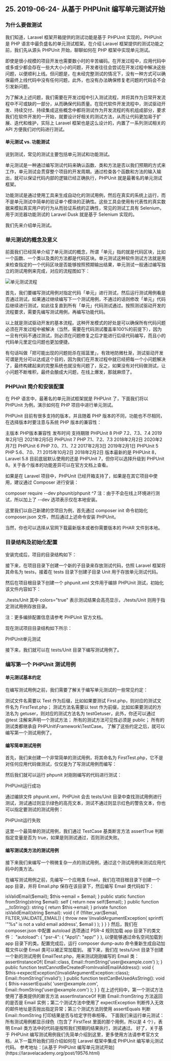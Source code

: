 ## 25. 2019-06-24- 从基于 PHPUnit 编写单元测试开始

### 为什么要做测试
我们知道，Laravel 框架开箱提供的测试功能是基于 PHPUnit 实现的，PHPUnit 是 PHP 语言中最负盛名的单元测试框架。在介绍 Laravel 框架提供的测试功能之前，我们先从源头 PHPUnit 开始，聊聊如何在 PHP 框架中实现单元测试。

即使是很小规模的项目开发也需要数小时的辛苦编码。在开发过程中，应用代码中或多或少都会存在一些大大小小的问题，开发者往往会尝试在开发过程中解决这些问题，以便顺利上线。但问题是，在未经完整测试的情况下，没有一种方式可以确保最终上线代码中没有任何问题，此外，也没有办法确保修复老问题的代码会不会引发新问题。

为了解决上述问题，我们需要在开发过程中引入测试流程，并将其作为日常开发流程中不可或缺的一部分，从而确保代码质量。在现代软件开发流程中，测试驱动开发、持续交付、持续集成这些概念中都将测试作为开发流程的有机组成部分，要求我们在软件开发的一开始，就要设计好相关的测试方法，从而让代码更加易于扩展、迭代和维护，实际上 Laravel 框架也是这么设计的，内置了一系列测试相关的 API 方便我们对代码进行测试。

#### 单元测试 vs. 功能测试
说到测试，常见的测试主要包括单元测试和功能测试。

单元测试是一种通过编写测试代码来确认函数、类和方法是否以我们预期的方式来工作，单元测试会贯穿整个项目的开发周期。通过检查各个函数和方法的输入输出，就可以保证代码内部的逻辑已经正确执行，PHPUnit 就是最著名的单元测试框架。

功能测试是通过使用工具来生成自动化的测试用例，然后在真实的系统上运行，而不是单元测试中简单的验证单个模块的正确性。这些工具会使用有代表性的真实数据来模拟真实用户的行为从而验证系统的正确性，常见的测试工具有 Selenium，用于浏览器功能测试的 Laravel Dusk 就是基于 Selenium 实现的。

我们先来介绍单元测试。

### 单元测试的概念及意义
前面我们已经简单介绍了单元测试的概念，所谓「单元」指的就是代码区块，比如一个函数、一个类以及类的方法都是代码区块。单元测试这种软件测试方法就是用来检查指定的一个代码区块是否能够按照预期输出结果，单元测试一般通过编写独立的测试用例来完成，对应的流程图如下：

![单元测试流程]()

首先，我们要编写测试用例对指定代码「单元」进行测试，然后运行测试用例看是否通过测试，如果通过继续编写下一个测试用例，不通过的话则修改「单元」代码后继续进行测试，如此往复直到所有「单元」代码测试通过。按照测试驱动开发的流程要求，需要先编写测试用例，再编写功能代码。

以上就是测试驱动开发的基本流程。这种开发模式的好处是可以确保所有代码问题必须在开发过程中被解决（当然，需要在代码测试覆盖率100%的前提下），因为一旦有代码不通过测试，则必须在问题修复之后才能进行后续代码编写，而且小的代码单元里定位问题也更加便捷。

有句话叫做「把可能出现的问题扼杀在摇篮里」，有效地防微杜渐，测试驱动开发可谓是充分可以达成这个目的，因为我们在开发过程中就已经把每一个小问题解决了，最终构建起来的完整系统也就没有问题了，反之，如果没有对代码做测试，让小问题不断堆积，最终会酿成大问题，在线上爆发，那就麻烦了。

### PHPUnit 简介和安装配置
在 PHP 语言中，最著名的单元测试框架就是 PHPUnit 了，下面我们将以 PHPUnit 为例，演示如何在 PHP 项目中进行单元测试。

PHPUnit 目前有很多支持的版本，并且随着 PHP 版本的不同，功能也不尽相同，在选择版本时要注意与系统 PHP 版本的兼容性：

主版本	PHP版本兼容性	发布时间	支持期限
PHPUnit 8	PHP 7.2、7.3、7.4	2019年2月1日	2021年2月5日
PHPUnit 7	PHP 7.1、7.2、7.3	2018年2月2日	2020年2月7日
PHPUnit 6	PHP 7.0、7.1、7.2	2017年2月3日	2019年2月1日
PHPUnit 5	PHP 5.6、7.0、7.1	2015年10月2日	2018年2月2日
版本最新的是 PHPUnit 8，Laravel 5.8 目前底层默认使用的还是 PHPUnit 7，但你可以选择升级到 PHPUnit 8。关于各个版本的功能差异可以在官方文档上查看。

如果是在 Laravel 项目中，PHPUnit 已经开箱支持了，如果是在其它项目中使用，建议通过 Composer 进行安装：

composer require --dev phpunit/phpunit ^7
注：由于不会在线上环境进行测试，所以加上了 --dev 选项表示仅在本地安装。

这里我们以自己新建的空项目为例，首先通过 composer init 命令初始化 composer.json 文件，然后通过上述命令安装 PHPUnit。

当然，你也可以选择从官网下载最新版本或者你需要版本的 PHAR 文件到本地。

### 目录结构及初始化配置
安装完成后，项目的目录结构如下：



接下来，在项目目录下创建一个新的子目录来存放测试代码，仿照 Laravel 框架将其命名为 tests，接着在 tests 目录下创建子目录 Unit 用于存放单元测试代码。

然后在项目根目录下创建一个 phpunit.xml 文件用于编排 PHPUnit 测试，初始化该文件内容如下：

<?xml version="1.0" encoding="UTF-8"?>
<phpunit bootstrap="vendor/autoload.php" colors = "true" verbase="true" stopOnFailute="false">

<testsuites>
    <testsuite name="Unit">
        <directory>./tests/Unit</directory>
    </testsuite>
</testsuites>
</phpunit>
其中 colors="true" 表示测试结果会高亮显示，<directory>./tests/Unit</directory> 则用于指定测试用例存放目录。

注：更多编排配置信息请参考 PHPUnit 官方文档。

现在测试项目目录结构如下所示：

PHPUnit单元测试

接下来，我们就可以在 tests/Unit 目录下编写测试用例了。

### 编写第一个 PHPUnit 测试用例
#### 单元测试基本约定
在编写测试用例之前，我们需要了解关于编写单元测试的一些常见约定：

测试文件名需要以 Test 作为后缀，比如如果要测试 First.php，则对应的测试文件名为 FirstTest.php；
测试方法名需要以 test 作为前缀，比如如果要测试的方法名为 getuser，则对应的测试方法名为 testGetuser，此外，你还可以通过 @test 注解来声明一个测试方法；
所有的测试方法可见性必须是 public；
所有的测试类都继承自 PHPUnit\Framework\TestCase。
了解了这些约定之后，就可以编写第一个测试用例了。

#### 编写简单测试用例
首先，我们来创建一个非常简单的测试用例，将其命名为 FirstTest.php，它不是对任何应用代码做测试，仅仅是为了写测试用例而编写：



然后我们就可以运行 phpunit 对刚刚编写的代码进行测试：

PHPUnit运行成功

通过编排文件 phpunit.xml，PHPUnit 会去 tests/Unit 目录中查找测试用例进行测试，测试通过则显示绿色的高亮文本，测试不通过则显示红色的警告文本，你也可以指定要测试的测试用例：

PHPUnit运行失败

这里一个最简单的测试用例，我们通过 TestCase 基类断言方法 assertTrue 判断指定变量是否为 true，如果是则测试通过，否则测试失败。

#### 编写测试类方法的测试用例
接下来我们来编写一个稍微复杂一点的测试用例，通过这个测试用例来测试应用代码中的类方法。

在编写测试用例之前，先编写一个应用类 Email，我们在项目根目录下创建一个 app 目录，并将 Email.php 保存在该目录下，然后编写 Email 类代码如下：

<?php
declare(strict_types=1);

namespace App;

final class Email
{
   private $email;

   private function __construct(string $email)
   {
       $this->isValidEmail($email);
       $this->email = $email;
   }

   public static function fromString(string $email): self
   {
       return new self($email);
   }

   public function __toString(): string
   {
       return $this->email;
   }

   private function isValidEmail(string $email): void
   {
       if (!filter_var($email, FILTER_VALIDATE_EMAIL)) {
           throw new \InvalidArgumentException(
               sprintf(
                   '"%s" is not a valid email address',
                   $email
               )
           );
       }
   }
}
然后，我们在 composer.json 中配置 autoload 选项通过 PSR-4 规则加载 app 目录下的类文件：

"autoload": {
    "psr-4": {
        "App\\": "app/"
    }
},
以便能够通过命名空间加载到 app 目录下的类。配置完成后，运行 composer dump-auto 命令重新生成自动加载文件以便 Email 类可以被正常加载到。

接下来，我们在 tests/Unit 目录下创建一个新的测试用例 EmailTest.php，用来测试刚刚编写的 Email 类：

<?php
namespace Unit\Test;
use PHPUnit\Framework\TestCase;
use App\Email;

class EmailTest extends TestCase
{
    public function testCanBeCreatedFromValidEmailAddress(): void
    {
       $this->assertInstanceOf(
           Email::class,
           Email::fromString('user@example.com')
       );
   }

   public function testCannotBeCreatedFromInvalidEmailAddress(): void
   {
       $this->expectException(\InvalidArgumentException::class);
       Email::fromString('invalid');
   }

   public function testCanBeUsedAsString(): void
   {
       $this->assertEquals(
           'user@example.com',
           Email::fromString('user@example.com')
       );
   }
}
在上述代码中，第一个测试方法使用了基类提供的断言方法 assertInstanceOf 判断 Email::fromString 方法返回的是否是 Email 实例；第二个测试方法中使用了 expectException 判断传入无效的邮件地址是否抛出指定异常；第三个测试方法则使用 assertEquals 判断 Email::fromString 打印结果是否与给定字符串相等。

下面我们来运行单元测试：



所有测试用例都显示绿色（包含了 FirstTest 里面的那个用例，所以是 4 个），表明 Email 类方法中的代码是按照我们预期的结果执行，测试通过。

好了，关于基于 PHPUnit 编写测试用例我们先简单介绍到这里，更多使用方法请参考官方文档，从下一篇开始我们将介绍如何在 Laravel 框架中集成 PHPUnit 编写单元测试代码。


参考地址：[从基于 PHPUnit 编写单元测试开始](https://laravelacademy.org/post/19576.html)
